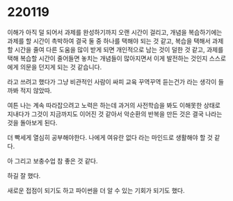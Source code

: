# 220119

이해가 아직 덜 되어서 과제를 완성하기까지 오랜 시간이 걸리고, 개념을 복습하기에는 과제를 할 시간이 촉박하여 결국 둘 중 하나를 택해야 되는 것 같고, 복습을 택해서 과제 할 시간을 줄여 다른 도움을 많이 받게 되면 개인적으로 남는 것이 덜한 것 같고, 과제를 택해 복습할 시간이 줄어들면 놓치는 개념들이 많아지면서 이게 발전하는 것인지 스스로에게 의문을 던지게 되는 것 같습니다.

라고 쓰려고 했다가 그냥 비관적인 사람이 싸피 교육 꾸역꾸역 듣는건가 라는 생각이 들까봐 적지 않았따.



여튼 나는 계속 따라잡으려고 노력은 하는데 과거의 사전학습을 봐도 이해못한 상태로 지내다가 그것이 지금까지도 이어진 것 같아서 악순환의 반복을 만든 것은 결국 나라는 것을 돌아보게 된다.

더 빡세게 열심히 공부해야한다. 나에게 여유란 없다 라는 마인드로 생활해야 할 것 같다.



아 그리고 보충수업 참 좋은 것 같다.

하길 잘 했다.

새로운 접점이 되기도 하고 파이썬을 더 알 수 있는 기회가 되기도 했다.

